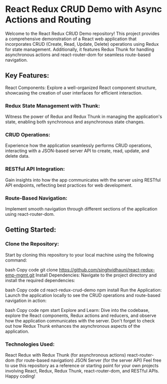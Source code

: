 # React Redux CRUD Demo with Async Actions and Routing

Welcome to the React Redux CRUD Demo repository! This project provides a comprehensive demonstration of a React web application that incorporates CRUD (Create, Read, Update, Delete) operations using Redux for state management. Additionally, it features Redux Thunk for handling asynchronous actions and react-router-dom for seamless route-based navigation.

## Key Features:

React Components: Explore a well-organized React component structure, showcasing the creation of user interfaces for efficient interaction.

### Redux State Management with Thunk:

Witness the power of Redux and Redux Thunk in managing the application's state, enabling both synchronous and asynchronous state changes.

### CRUD Operations:

Experience how the application seamlessly performs CRUD operations, interacting with a JSON-based server API to create, read, update, and delete data.

### RESTful API Integration:

Gain insights into how the app communicates with the server using RESTful API endpoints, reflecting best practices for web development.

### Route-Based Navigation:

Implement smooth navigation through different sections of the application using react-router-dom.

## Getting Started:

### Clone the Repository:

Start by cloning this repository to your local machine using the following command:

bash
Copy code
git clone https://github.com/singhvidhauni/react-redux-emp-mgmt.git
Install Dependencies: Navigate to the project directory and install the required dependencies:

bash
Copy code
cd react-redux-crud-demo
npm install
Run the Application: Launch the application locally to see the CRUD operations and route-based navigation in action:

bash
Copy code
npm start
Explore and Learn: Dive into the codebase, explore the React components, Redux actions and reducers, and observe how the application communicates with the server. Don't forget to check out how Redux Thunk enhances the asynchronous aspects of the application.

### Technologies Used:

React
Redux with Redux Thunk (for asynchronous actions)
react-router-dom (for route-based navigation)
JSON Server (for the server API)
Feel free to use this repository as a reference or starting point for your own projects involving React, Redux, Redux Thunk, react-router-dom, and RESTful APIs. Happy coding!
